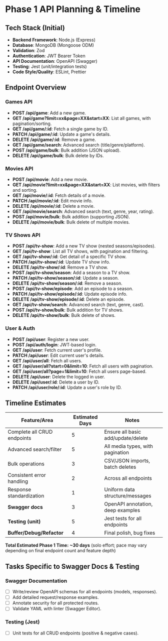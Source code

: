 # Phase 1 API Planning & Timeline

## Tech Stack (Initial)

- **Backend Framework**: Node.js (Express)
- **Database**: MongoDB (Mongoose ODM)
- **Validation**: Zod
- **Authentication**: JWT Bearer Token
- **API Documentation**: OpenAPI (Swagger)
- **Testing**: Jest (unit/integration tests)
- **Code Style/Quality**: ESLint, Prettier

## Endpoint Overview

### Games API

- **POST /api/game**: Add a new game.
- **GET /api/game?limit=xx&page=XX&start=XX**: List all games, with pagination/sorting.
- **GET /api/game/:id**: Fetch a single game by ID.
- **PATCH /api/game/:id**: Update a game's details.
- **DELETE /api/game/:id**: Remove a game.
- **GET /api/game/search**: Advanced search (title/genre/platform).
- **POST /api/game/bulk**: Bulk addition (JSON upload).
- **DELETE /api/game/bulk**: Bulk delete by IDs.

### Movies API

- **POST /api/movie**: Add a new movie.
- **GET /api/movie?limit=xx&page=XX&start=XX**: List movies, with filters and sorting.
- **GET /api/movie/:id**: Fetch details of a movie.
- **PATCH /api/movie/:id**: Edit movie info.
- **DELETE /api/movie/:id**: Delete a movie.
- **GET /api/movie/search**: Advanced search (text, genre, year, rating).
- **POST /api/movie/bulk**: Bulk addition (supporting JSON).
- **DELETE /api/movie/bulk**: Bulk delete of multiple movies.

### TV Shows API

- **POST /api/tv-show**: Add a new TV show (nested seasons/episodes).
- **GET /api/tv-show**: List all TV shows, with pagination and filtering.
- **GET /api/tv-show/:id**: Get detail of a specific TV show.
- **PATCH /api/tv-show/:id**: Update TV show info.
- **DELETE /api/tv-show/:id**: Remove a TV show.
- **POST /api/tv-show/season**: Add a season to a TV show.
- **PATCH /api/tv-show/season/:id**: Update a season.
- **DELETE /api/tv-show/season/:id**: Remove a season.
- **POST /api/tv-show/episode**: Add an episode to a season.
- **PATCH /api/tv-show/episode/:id**: Update episode info.
- **DELETE /api/tv-show/episode/:id**: Delete an episode.
- **GET /api/tv-show/search**: Advanced search (text, genre, cast).
- **POST /api/tv-show/bulk**: Bulk addition for TV shows.
- **DELETE /api/tv-show/bulk**: Bulk delete of shows.

### User & Auth

- **POST /api/user**: Register a new user.
- **POST /api/auth/login**: JWT-based login.
- **GET /api/user**: Fetch current user's profile.
- **PATCH /api/user**: Edit current user's details.
- **GET /api/user/all**: Fetch all users.
- **GET /api/user/all?start=0&limit=10**: Fetch all users with pagination.
- **GET /api/user/all?page=1&limit=10**: Fetch all users page-based.
- **DELETE /api/user**: Delete the logged in user.
- **DELETE /api/user/:id**: Delete a user by ID.
- **PATCH /api/user/role/:id**: Update a user's role by ID.

## Timeline Estimates

| Feature/Area                | Estimated Days | Notes                              |
| --------------------------- | -------------- | ---------------------------------- |
| Complete all CRUD endpoints | 5              | Ensure all basic add/update/delete |
| Advanced search/filter      | 5              | All media types, with pagination   |
| Bulk operations             | 3              | CSV/JSON imports, batch deletes    |
| Consistent error handling   | 2              | Across all endpoints               |
| Response standardization    | 1              | Uniform data structure/messages    |
| **Swagger docs**            | 3              | OpenAPI annotation, deep examples  |
| **Testing (unit)**          | 5              | Jest tests for all endpoints       |
| **Buffer/Debug/Refactor**   | 4              | Final polish, bug fixes            |

**Total Estimated Phase 1 Time:** **~30 days** (solo effort; pace may vary depending on final endpoint count and feature depth)

## Tasks Specific to Swagger Docs & Testing

### Swagger Documentation

- [ ] Write/review OpenAPI schemas for all endpoints (models, responses).
- [ ] Add detailed request/response examples.
- [ ] Annotate security for all protected routes.
- [ ] Validate YAML with linter (Swagger Editor).

### Testing (Jest)

- [ ] Unit tests for all CRUD endpoints (positive & negative cases).
